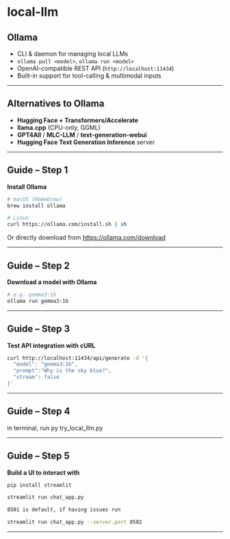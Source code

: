 # local-llm

## Ollama

- CLI & daemon for managing local LLMs  
- `ollama pull <model>`, `ollama run <model>`  
- OpenAI-compatible REST API (`http://localhost:11434`)  
- Built-in support for tool-calling & multimodal inputs  

---

## Alternatives to Ollama

- **Hugging Face + Transformers/Accelerate**  
- **llama.cpp** (CPU-only, GGML)  
- **GPT4All** / **MLC-LLM** / **text-generation-webui**  
- **Hugging Face Text Generation Inference** server  

---

## Guide – Step 1  

**Install Ollama**  

```bash
# macOS (Homebrew)
brew install ollama

# Linux
curl https://ollama.com/install.sh | sh
```

Or directly download from https://ollama.com/download

---

## Guide – Step 2

**Download a model with Ollama**

```bash
# e.g. gemma3:1b
ollama run gemma3:1b
```

---

## Guide – Step 3

**Test API integration with cURL**

```bash
curl http://localhost:11434/api/generate -d '{
  "model": "gemma3:1b",
  "prompt":"Why is the sky blue?",
  "stream": false 
}'
```

---

## Guide – Step 4

in terminal, run
py try_local_llm.py

---

## Guide – Step 5

**Build a UI to interact with**

```bash
pip install streamlit

streamlit run chat_app.py

8501 is default, if having issues run

streamlit run chat_app.py --server.port 8502
```

---
